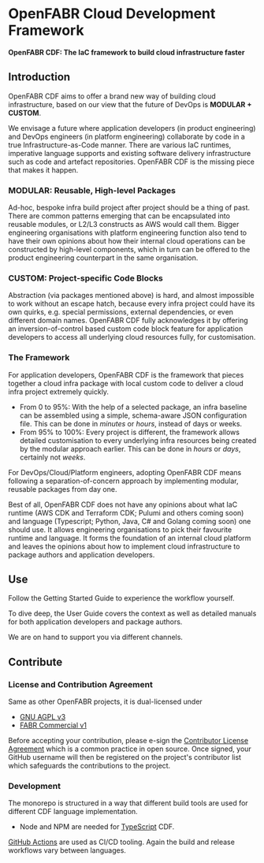 # OpenFABR Cloud Development Framework

**OpenFABR CDF: The IaC framework to build cloud infrastructure faster**

## Introduction

OpenFABR CDF aims to offer a brand new way of building cloud infrastructure, based on our view that the future of DevOps is **MODULAR + CUSTOM**. 

We envisage a future where application developers (in product engineering) and DevOps engineers (in platform engineering) collaborate by code in a true Infrastructure-as-Code manner. There are various IaC runtimes, imperative language supports and existing software delivery infrastructure such as code and artefact repositories. OpenFABR CDF is the missing piece that makes it happen. 

### MODULAR: Reusable, High-level Packages

Ad-hoc, bespoke infra build project after project should be a thing of past. There are common patterns emerging that can be encapsulated into reusable modules, or L2/L3 constructs as AWS would call them. Bigger engineering organisations with platform engineering function also tend to have their own opinions about how their internal cloud operations can be constructed by high-level components, which in turn can be offered to the product engineering counterpart in the same organisation.  

### CUSTOM: Project-specific Code Blocks

Abstraction (via packages mentioned above) is hard, and almost impossible to work without an escape hatch, because every infra project could have its own quirks, e.g. special permissions, external dependencies, or even different domain names. OpenFABR CDF fully acknowledges it by offering an inversion-of-control based custom code block feature for application developers to access all underlying cloud resources fully, for customisation.  

### The Framework

For application developers, OpenFABR CDF is the framework that pieces together a cloud infra package with local custom code to deliver a cloud infra project extremely quickly. 

- From 0 to 95%: With the help of a selected package, an infra baseline can be assembled using a simple, schema-aware JSON configuration file. This can be done in *minutes* or *hours*, instead of days or weeks.
- From 95% to 100%: Every project is different, the framework allows detailed customisation to every underlying infra resources being created by the modular approach earlier. This can be done in *hours* or *days*, certainly not *weeks*.

For DevOps/Cloud/Platform engineers, adopting OpenFABR CDF means following a separation-of-concern approach by implementing modular, reusable packages from day one. 

Best of all, OpenFABR CDF does not have any opinions about what IaC runtime (AWS CDK and Terraform CDK; Pulumi and others coming soon) and language (Typescript; Python, Java, C# and Golang coming soon) one should use. It allows engineering organisations to pick their favourite runtime and language. It forms the foundation of an internal cloud platform and leaves the opinions about how to implement cloud infrastructure to package authors and application developers.

## Use

Follow the Getting Started Guide to experience the workflow yourself.

To dive deep, the User Guide covers the context as well as detailed manuals for both application developers and package authors. 

We are on hand to support you via different channels.

## Contribute

### License and Contribution Agreement

Same as other OpenFABR projects, it is dual-licensed under 
- [GNU AGPL v3](https://www.gnu.org/licenses/agpl-3.0.en.html)
- [FABR Commercial v1](https://fabrhq.com/license/commercial-v1)

Before accepting your contribution, please e-sign the [Contributor License Agreement](https://open.fabrhq.com/cla) which is a common practice in open source. Once signed, your GitHub username will then be registered on the project's contributor list which safeguards the contributions to the project.

### Development

The monorepo is structured in a way that different build tools are used for different CDF language implementation.

- Node and NPM are needed for [TypeScript](https://www.typescriptlang.org/) CDF.


[GitHub Actions](https://docs.github.com/en/actions) are used as CI/CD tooling. Again the build and release workflows vary between languages. 

